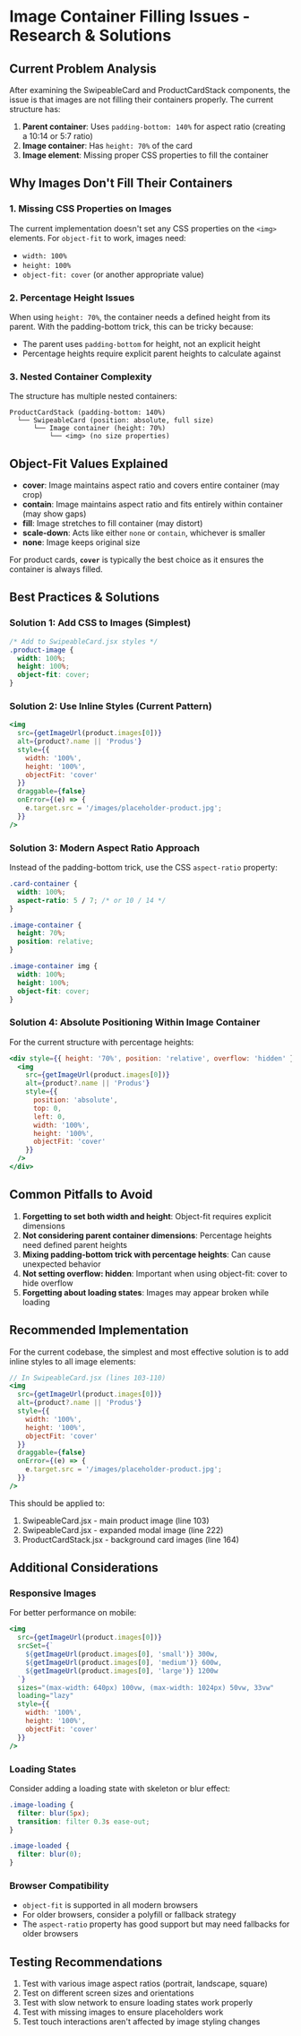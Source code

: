 # Image Container Filling Issues - Research & Solutions

## Current Problem Analysis

After examining the SwipeableCard and ProductCardStack components, the issue is that images are not filling their containers properly. The current structure has:

1. **Parent container**: Uses `padding-bottom: 140%` for aspect ratio (creating a 10:14 or 5:7 ratio)
2. **Image container**: Has `height: 70%` of the card
3. **Image element**: Missing proper CSS properties to fill the container

## Why Images Don't Fill Their Containers

### 1. Missing CSS Properties on Images
The current implementation doesn't set any CSS properties on the `<img>` elements. For `object-fit` to work, images need:
- `width: 100%`
- `height: 100%`
- `object-fit: cover` (or another appropriate value)

### 2. Percentage Height Issues
When using `height: 70%`, the container needs a defined height from its parent. With the padding-bottom trick, this can be tricky because:
- The parent uses `padding-bottom` for height, not an explicit height
- Percentage heights require explicit parent heights to calculate against

### 3. Nested Container Complexity
The structure has multiple nested containers:
```
ProductCardStack (padding-bottom: 140%)
  └── SwipeableCard (position: absolute, full size)
      └── Image container (height: 70%)
          └── <img> (no size properties)
```

## Object-Fit Values Explained

- **cover**: Image maintains aspect ratio and covers entire container (may crop)
- **contain**: Image maintains aspect ratio and fits entirely within container (may show gaps)
- **fill**: Image stretches to fill container (may distort)
- **scale-down**: Acts like either `none` or `contain`, whichever is smaller
- **none**: Image keeps original size

For product cards, **`cover`** is typically the best choice as it ensures the container is always filled.

## Best Practices & Solutions

### Solution 1: Add CSS to Images (Simplest)
```css
/* Add to SwipeableCard.jsx styles */
.product-image {
  width: 100%;
  height: 100%;
  object-fit: cover;
}
```

### Solution 2: Use Inline Styles (Current Pattern)
```jsx
<img
  src={getImageUrl(product.images[0])}
  alt={product?.name || 'Produs'}
  style={{
    width: '100%',
    height: '100%',
    objectFit: 'cover'
  }}
  draggable={false}
  onError={(e) => {
    e.target.src = '/images/placeholder-product.jpg';
  }}
/>
```

### Solution 3: Modern Aspect Ratio Approach
Instead of the padding-bottom trick, use the CSS `aspect-ratio` property:
```css
.card-container {
  width: 100%;
  aspect-ratio: 5 / 7; /* or 10 / 14 */
}

.image-container {
  height: 70%;
  position: relative;
}

.image-container img {
  width: 100%;
  height: 100%;
  object-fit: cover;
}
```

### Solution 4: Absolute Positioning Within Image Container
For the current structure with percentage heights:
```jsx
<div style={{ height: '70%', position: 'relative', overflow: 'hidden' }}>
  <img
    src={getImageUrl(product.images[0])}
    alt={product?.name || 'Produs'}
    style={{
      position: 'absolute',
      top: 0,
      left: 0,
      width: '100%',
      height: '100%',
      objectFit: 'cover'
    }}
  />
</div>
```

## Common Pitfalls to Avoid

1. **Forgetting to set both width and height**: Object-fit requires explicit dimensions
2. **Not considering parent container dimensions**: Percentage heights need defined parent heights
3. **Mixing padding-bottom trick with percentage heights**: Can cause unexpected behavior
4. **Not setting overflow: hidden**: Important when using object-fit: cover to hide overflow
5. **Forgetting about loading states**: Images may appear broken while loading

## Recommended Implementation

For the current codebase, the simplest and most effective solution is to add inline styles to all image elements:

```jsx
// In SwipeableCard.jsx (lines 103-110)
<img
  src={getImageUrl(product.images[0])}
  alt={product?.name || 'Produs'}
  style={{
    width: '100%',
    height: '100%',
    objectFit: 'cover'
  }}
  draggable={false}
  onError={(e) => {
    e.target.src = '/images/placeholder-product.jpg';
  }}
/>
```

This should be applied to:
1. SwipeableCard.jsx - main product image (line 103)
2. SwipeableCard.jsx - expanded modal image (line 222)
3. ProductCardStack.jsx - background card images (line 164)

## Additional Considerations

### Responsive Images
For better performance on mobile:
```jsx
<img
  src={getImageUrl(product.images[0])}
  srcSet={`
    ${getImageUrl(product.images[0], 'small')} 300w,
    ${getImageUrl(product.images[0], 'medium')} 600w,
    ${getImageUrl(product.images[0], 'large')} 1200w
  `}
  sizes="(max-width: 640px) 100vw, (max-width: 1024px) 50vw, 33vw"
  loading="lazy"
  style={{
    width: '100%',
    height: '100%',
    objectFit: 'cover'
  }}
/>
```

### Loading States
Consider adding a loading state with skeleton or blur effect:
```css
.image-loading {
  filter: blur(5px);
  transition: filter 0.3s ease-out;
}

.image-loaded {
  filter: blur(0);
}
```

### Browser Compatibility
- `object-fit` is supported in all modern browsers
- For older browsers, consider a polyfill or fallback strategy
- The `aspect-ratio` property has good support but may need fallbacks for older browsers

## Testing Recommendations

1. Test with various image aspect ratios (portrait, landscape, square)
2. Test on different screen sizes and orientations
3. Test with slow network to ensure loading states work properly
4. Test with missing images to ensure placeholders work
5. Test touch interactions aren't affected by image styling changes